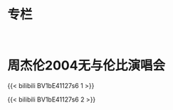 # 专栏



<!--more-->

&nbsp;

# 周杰伦2004无与伦比演唱会

{{< bilibili BV1bE41127s6 1 >}}

{{< bilibili BV1bE41127s6 2 >}}

